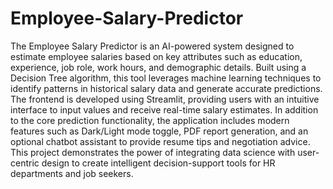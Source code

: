 # Employee-Salary-Predictor
The Employee Salary Predictor is an AI-powered system designed to estimate employee salaries based on key attributes such as education, experience, job role, work hours, and demographic details. Built using a Decision Tree algorithm, this tool leverages machine learning techniques to identify patterns in historical salary data and generate accurate predictions. The frontend is developed using Streamlit, providing users with an intuitive interface to input values and receive real-time salary estimates.
In addition to the core prediction functionality, the application includes modern features such as Dark/Light mode toggle, PDF report generation, and an optional chatbot assistant to provide resume tips and negotiation advice. This project demonstrates the power of integrating data science with user-centric design to create intelligent decision-support tools for HR departments and job seekers.

